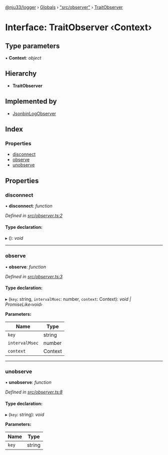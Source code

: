 [@nju33/logger](../README.md) › [Globals](../globals.md) › ["src/observer"](../modules/_src_observer_.md) › [TraitObserver](_src_observer_.traitobserver.md)

# Interface: TraitObserver ‹**Context**›

## Type parameters

▪ **Context**: *object*

## Hierarchy

* **TraitObserver**

## Implemented by

* [JsonbinLogObserver](../classes/_src_jsonbin_log_observer_.jsonbinlogobserver.md)

## Index

### Properties

* [disconnect](_src_observer_.traitobserver.md#disconnect)
* [observe](_src_observer_.traitobserver.md#observe)
* [unobserve](_src_observer_.traitobserver.md#unobserve)

## Properties

###  disconnect

• **disconnect**: *function*

*Defined in [src/observer.ts:2](https://github.com/nju33/logger/blob/4fb201c/src/observer.ts#L2)*

#### Type declaration:

▸ (): *void*

___

###  observe

• **observe**: *function*

*Defined in [src/observer.ts:3](https://github.com/nju33/logger/blob/4fb201c/src/observer.ts#L3)*

#### Type declaration:

▸ (`key`: string, `intervalMsec`: number, `context`: Context): *void | PromiseLike‹void›*

**Parameters:**

Name | Type |
------ | ------ |
`key` | string |
`intervalMsec` | number |
`context` | Context |

___

###  unobserve

• **unobserve**: *function*

*Defined in [src/observer.ts:8](https://github.com/nju33/logger/blob/4fb201c/src/observer.ts#L8)*

#### Type declaration:

▸ (`key`: string): *void*

**Parameters:**

Name | Type |
------ | ------ |
`key` | string |

